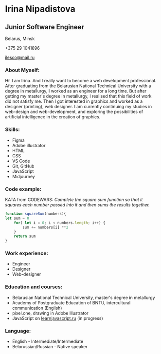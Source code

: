# Irina Nipadistova
## Junior Software Engineer
Belarus, Minsk  

+375 29 1041896 

ilesco@mail.ru                         

### About Myself:

Hi! I am Irina. And I really want to become a web development professional. After graduating from the Belarusian National Technical University with a degree in metallurgy, I worked as an engineer for a long time. But after getting my master's degree in metallurgy, I realised that this field of work did not satisfy me. Then I got interested in graphics and worked as a designer (printing), web designer. I am currently continuing my studies in web-design and web-development,  and exploring the possibilities of artificial intelligence in the creation of graphics.

### Skills:

* Figma
* Adobe illustrator
* HTML
* CSS
* VS Code
* Git, GitHub
* JavaScript
* Midjourney

### Code example:

KATA from CODEWARS: 
*Complete the square sum function so that it squares each number passed into it and then sums the results together.*

```javascript
function squareSum(numbers){
let sum = 0
    for( let i = 0; i < numbers.length; i++) {
        sum += numbers[i] **2
    }
    return sum
}
```

### Work experience:

* Engineer
* Designer
* Web-designer

### Education and courses:

* Belarusian National Technical University, master's degree in metallurgy
* Academy of Postgraduate Education of BNTU, intercultural communication (English)
* pixel.one, drawing in Adobe Illustrator
* JavaScript on [learnjavascript.ru][1] (in progress)

### Language:

* English - Intermediate/Intermediate
* Belorussian/Russian - Native speaker

[1]:https://learn.javascript.ru/
